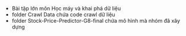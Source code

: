 
* Bài tập lớn môn Học máy và khai phá dữ liệu
* folder Crawl Data chứa code crawl dữ liệu
* folder Stock-Price-Predictor-G8-final chứa mô hình mà nhóm đã xây dựng
